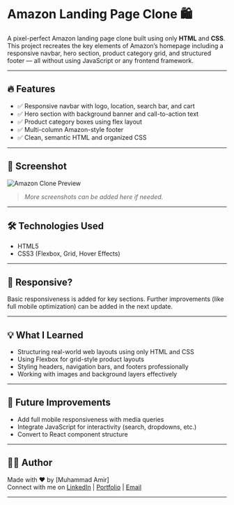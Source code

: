# Amazon Landing Page Clone 🛍️

A pixel-perfect Amazon landing page clone built using only **HTML** and **CSS**. This project recreates the key elements of Amazon’s homepage including a responsive navbar, hero section, product category grid, and structured footer — all without using JavaScript or any frontend framework.

---

## 🔥 Features

- ✅ Responsive navbar with logo, location, search bar, and cart
- ✅ Hero section with background banner and call-to-action text
- ✅ Product category boxes using flex layout
- ✅ Multi-column Amazon-style footer
- ✅ Clean, semantic HTML and organized CSS

---

## 📸 Screenshot

![Amazon Clone Preview](assests/images/hero_image.jpg)

> *More screenshots can be added here if needed.*

---

## 🛠️ Technologies Used

- HTML5
- CSS3 (Flexbox, Grid, Hover Effects)

---

## 📱 Responsive?

Basic responsiveness is added for key sections. Further improvements (like full mobile optimization) can be added in the next update.

---

## 💡 What I Learned

- Structuring real-world web layouts using only HTML and CSS
- Using Flexbox for grid-style product layouts
- Styling headers, navigation bars, and footers professionally
- Working with images and background layers effectively

---

## 🚀 Future Improvements

- Add full mobile responsiveness with media queries
- Integrate JavaScript for interactivity (search, dropdowns, etc.)
- Convert to React component structure

---

## 👨‍💻 Author

Made with ❤️ by [Muhammad Amir]  
Connect with me on [LinkedIn]([https://www.linkedin.com/](https://www.linkedin.com/in/muhammad-amir-1569b631a/)) | [Portfolio](https://developeramir.netlify.app/) | [Email](amirirfan4599@gmail.com)

---

